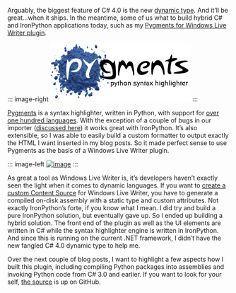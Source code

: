 Arguably, the biggest feature of C\# 4.0 is the new [dynamic
type](http://msdn.microsoft.com/en-us/library/dd264736(VS.100).aspx).
And it’ll be great…when it ships. In the meantime, some of us what to
build hybrid C\# and IronPython applications today, such as my [Pygments
for Windows Live Writer
plugin](http://devhawk.net/2009/08/07/pygments-for-windows-live-writer-v1-0-2/).

::: image-right
![pygments\_logo](https://raw.githubusercontent.com/devhawk/devhawk.github.io/master/images/blog/pygments_logo_55f6722f-70ee-4d75-8781-b5d547dd3f72.png "pygments_logo")
:::

[Pygments](http://pygments.org/) is a syntax highlighter, written in
Python, with support for [over one hundred
languages](http://pygments.org/languages/). With the exception of a
couple of bugs in our importer ([discussed
here](http://devhawk.net/2009/08/07/pygments-for-windows-live-writer-v1-0-2/))
it works great with IronPython. It’s also extensible, so I was able to
easily build a custom formatter to output exactly the HTML I want
inserted in my blog posts. So it made perfect sense to use Pygments as
the basis of a Windows Live Writer plugin.

::: image-left
[![image](http://s3.amazonaws.com/devhawk_images/WindowsLiveWriter/CallingIronPythonfromCWithouttheDynamicT_E49B/image_thumb_2.png "image")](http://s3.amazonaws.com/devhawk_images/WindowsLiveWriter/CallingIronPythonfromCWithouttheDynamicT_E49B/image_6.png)
:::

As great a tool as Windows Live Writer is, it’s developers haven’t
exactly seen the light when it comes to dynamic languages. If you want
to [create a custom Content
Source](http://msdn.microsoft.com/en-us/library/aa702851.aspx) for
Windows Live Writer, you have to generate a compiled on-disk assembly
with a static type and custom attributes. Not exactly IronPython’s
forte, if you know what I mean. I did try and build a pure IronPython
solution, but eventually gave up. So I ended up building a hybrid
solution. The front end of the plugin as well as the UI elements are
written in C\# while the syntax highlighter engine is written in
IronPython. And since this is running on the current .NET framework, I
didn’t have the new fangled C\# 4.0 dynamic type to help me.

Over the next couple of blog posts, I want to highlight a few aspects
how I built this plugin, including compiling Python packages into
assemblies and invoking Python code from C\# 3.0 and earlier. If you
want to look for your self, [the
source](http://github.com/devhawk/pygments.wlwriter/tree/master) is up
on GitHub.
